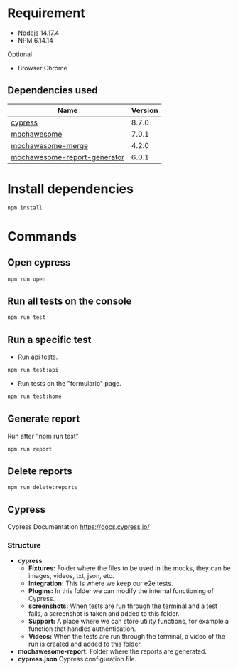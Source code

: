 # Requirement
- [Nodejs] 14.17.4
- NPM 6.14.14

Optional
- Browser Chrome

[Nodejs]: https://nodejs.org/en/

## Dependencies used
| Name                           | Version |
| ------------------------------ | ------- |
| [cypress]                      |  8.7.0  |
| [mochawesome]                  |  7.0.1  |
| [mochawesome-merge]            |  4.2.0  |
| [mochawesome-report-generator] |  6.0.1  |

[cypress]: https://github.com/cypress-io/cypress
[mochawesome]: https://github.com/adamgruber/mochawesome
[mochawesome-merge]: https://github.com/Antontelesh/mochawesome-merge
[mochawesome-report-generator]: https://github.com/adamgruber/mochawesome-report-generator

# Install dependencies
```bash
npm install
```

# Commands
## Open cypress
```bash
npm run open
```

## Run all tests on the console
```bash
npm run test
```

## Run a specific test
- Run api tests.
```bash
npm run test:api
``` 
- Run tests on the "formulario" page.
```bash
npm run test:home
``` 

## Generate report
Run after "npm run test"
```bash
npm run report
```

## Delete reports
```bash
npm run delete:reports
```

## Cypress
Cypress Documentation
https://docs.cypress.io/

### Structure
* **cypress**
    * **Fixtures:** Folder where the files to be used in the mocks, they can be images, videos, txt, json, etc.
    * **Integration:** This is where we keep our e2e tests.
    * **Plugins:** In this folder we can modify the internal functioning of Cypress.
    * **screenshots:** When tests are run through the terminal and a test fails, a screenshot is taken and added to this folder.
    * **Support:** A place where we can store utility functions, for example a function that handles authentication.
    * **Videos:** When the tests are run through the terminal, a video of the run is created and added to this folder.
* **mochawesome-report:** Folder where the reports are generated.
* **cypress.json** Cypress configuration file.
